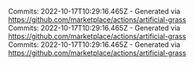 Commits: 2022-10-17T10:29:16.465Z - Generated via https://github.com/marketplace/actions/artificial-grass
<br>
Commits: 2022-10-17T10:29:16.465Z - Generated via https://github.com/marketplace/actions/artificial-grass
<br>
Commits: 2022-10-17T10:29:16.465Z - Generated via https://github.com/marketplace/actions/artificial-grass
<br>
